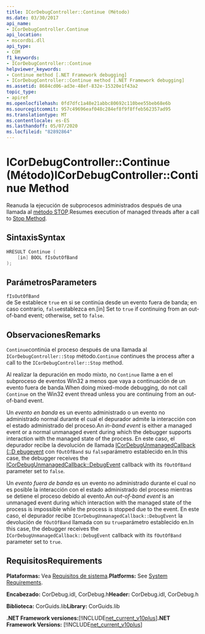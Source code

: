 ```yaml
---
title: ICorDebugController::Continue (Método)
ms.date: 03/30/2017
api_name:
- ICorDebugController.Continue
api_location:
- mscordbi.dll
api_type:
- COM
f1_keywords:
- ICorDebugController::Continue
helpviewer_keywords:
- Continue method [.NET Framework debugging]
- ICorDebugController::Continue method [.NET Framework debugging]
ms.assetid: 8684cd06-ad3e-48ef-832e-15320e1f43a2
topic_type:
- apiref
ms.openlocfilehash: 0fd7dfc1a48e21abbc80692c110bee55beb68e6b
ms.sourcegitcommit: 957c49696eaf048c284ef8f9f8ffeb562357ad95
ms.translationtype: MT
ms.contentlocale: es-ES
ms.lasthandoff: 05/07/2020
ms.locfileid: "82892864"
---
```

# <a name="icordebugcontrollercontinue-method"></a><span data-ttu-id="25948-102">ICorDebugController::Continue (Método)</span><span class="sxs-lookup"><span data-stu-id="25948-102">ICorDebugController::Continue Method</span></span>

<span data-ttu-id="25948-103">Reanuda la ejecución de subprocesos administrados después de una llamada al [método STOP](icordebugcontroller-stop-method.md).</span><span class="sxs-lookup"><span data-stu-id="25948-103">Resumes execution of managed threads after a call to [Stop Method](icordebugcontroller-stop-method.md).</span></span>

## <a name="syntax"></a><span data-ttu-id="25948-104">Sintaxis</span><span class="sxs-lookup"><span data-stu-id="25948-104">Syntax</span></span>

```cpp
HRESULT Continue (
    [in] BOOL fIsOutOfBand
);
```

## <a name="parameters"></a><span data-ttu-id="25948-105">Parámetros</span><span class="sxs-lookup"><span data-stu-id="25948-105">Parameters</span></span>

`fIsOutOfBand`  
<span data-ttu-id="25948-106">de Se establece `true` en si se continúa desde un evento fuera de banda; en caso contrario, `false`establezca en.</span><span class="sxs-lookup"><span data-stu-id="25948-106">[in] Set to `true` if continuing from an out-of-band event; otherwise, set to `false`.</span></span>

## <a name="remarks"></a><span data-ttu-id="25948-107">Observaciones</span><span class="sxs-lookup"><span data-stu-id="25948-107">Remarks</span></span>

<span data-ttu-id="25948-108">`Continue`continúa el proceso después de una llamada al `ICorDebugController::Stop` método.</span><span class="sxs-lookup"><span data-stu-id="25948-108">`Continue` continues the process after a call to the `ICorDebugController::Stop` method.</span></span>

<span data-ttu-id="25948-109">Al realizar la depuración en modo mixto, no `Continue` llame a en el subproceso de eventos Win32 a menos que vaya a continuación de un evento fuera de banda.</span><span class="sxs-lookup"><span data-stu-id="25948-109">When doing mixed-mode debugging, do not call `Continue` on the Win32 event thread unless you are continuing from an out-of-band event.</span></span>

<span data-ttu-id="25948-110">Un *evento en banda* es un evento administrado o un evento no administrado normal durante el cual el depurador admite la interacción con el estado administrado del proceso.</span><span class="sxs-lookup"><span data-stu-id="25948-110">An *in-band event* is either a managed event or a normal unmanaged event during which the debugger supports interaction with the managed state of the process.</span></span> <span data-ttu-id="25948-111">En este caso, el depurador recibe la devolución de llamada [ICorDebugUnmanagedCallback (::D ebugevent](icordebugunmanagedcallback-debugevent-method.md) con `fOutOfBand` su `false`parámetro establecido en.</span><span class="sxs-lookup"><span data-stu-id="25948-111">In this case, the debugger receives the [ICorDebugUnmanagedCallback::DebugEvent](icordebugunmanagedcallback-debugevent-method.md) callback with its `fOutOfBand` parameter set to `false`.</span></span>

<span data-ttu-id="25948-112">Un *evento fuera de banda* es un evento no administrado durante el cual no es posible la interacción con el estado administrado del proceso mientras se detiene el proceso debido al evento.</span><span class="sxs-lookup"><span data-stu-id="25948-112">An *out-of-band event* is an unmanaged event during which interaction with the managed state of the process is impossible while the process is stopped due to the event.</span></span> <span data-ttu-id="25948-113">En este caso, el depurador recibe `ICorDebugUnmanagedCallback::DebugEvent` la devolución de `fOutOfBand` llamada con su `true`parámetro establecido en.</span><span class="sxs-lookup"><span data-stu-id="25948-113">In this case, the debugger receives the `ICorDebugUnmanagedCallback::DebugEvent` callback with its `fOutOfBand` parameter set to `true`.</span></span>

## <a name="requirements"></a><span data-ttu-id="25948-114">Requisitos</span><span class="sxs-lookup"><span data-stu-id="25948-114">Requirements</span></span>

<span data-ttu-id="25948-115">**Plataformas:** Vea [Requisitos de sistema](../../get-started/system-requirements.md).</span><span class="sxs-lookup"><span data-stu-id="25948-115">**Platforms:** See [System Requirements](../../get-started/system-requirements.md).</span></span>

<span data-ttu-id="25948-116">**Encabezado:** CorDebug.idl, CorDebug.h</span><span class="sxs-lookup"><span data-stu-id="25948-116">**Header:** CorDebug.idl, CorDebug.h</span></span>

<span data-ttu-id="25948-117">**Biblioteca:** CorGuids.lib</span><span class="sxs-lookup"><span data-stu-id="25948-117">**Library:** CorGuids.lib</span></span>

<span data-ttu-id="25948-118">**.NET Framework versiones:**[!INCLUDE[net_current_v10plus](../../../../includes/net-current-v10plus-md.md)]</span><span class="sxs-lookup"><span data-stu-id="25948-118">**.NET Framework Versions:** [!INCLUDE[net_current_v10plus](../../../../includes/net-current-v10plus-md.md)]</span></span>
